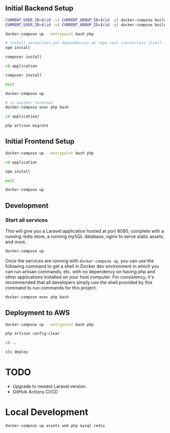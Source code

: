 ## Initial Backend Setup

```bash
CURRENT_USER_ID=$(id -u) CURRENT_GROUP_ID=$(id -g) docker-compose build php
CURRENT_USER_ID=$(id -u) CURRENT_GROUP_ID=$(id -g) docker-compose build web

docker-compose up --entrypoint bash php

# install serverless.yml dependencies at repo root (serverless itself is already installed clobally in the php image)
npm install

composer install

cd application

composer install

exit

docker-compose up

# in another terminal
docker-compose exec php bash

cd application/

php artisan migrate
```

## Initial Frontend Setup

```bash
docker-compose up --entrypoint bash php

cd application 

npm install

exit

docker-compose up
```

## Development

### Start all services

This will give you a Laravel application hosted at port 8080, complete with a running redis store, a running mySQL database, nginx to serve static assets, and more.

```bash
docker-compose up
```

Once the services are running with `docker-compose up`, you can use the following command to get a shell in Docker dev environment in which you can run artisan commands, etc. with no dependency on having php and other applications installed on your host computer. For consistency, it's recommended that all developers simply use the shell provided by this command to run commands for this project.

```bash
docker-compose exec php bash
```

## Deployment to AWS

```bash
docker-compose up --entrypoint bash php

php artisan config:clear

cd ..

sls deploy
```


# TODO

- Upgrade to newest Laravel version
- GitHub Actions CI/CD

# Local Development

```bash
docker-compose up assets web php mysql redis
```